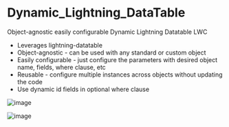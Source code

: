 # Dynamic_Lightning_DataTable

Object-agnostic easily configurable Dynamic Lightning Datatable LWC
* Leverages lightning-datatable
* Object-agnostic - can be used with any standard or custom object
* Easily configurable - just configure the parameters with desired object name, fields, where clause, etc
* Reusable - configure multiple instances across objects without updating the code
* Use dynamic id fields in optional where clause

![image](https://user-images.githubusercontent.com/124932501/227669733-f461a4cb-0fc7-4ace-b435-f07cbfd4143d.png)

![image](https://user-images.githubusercontent.com/124932501/227669764-9242c8d8-e39d-4c1a-b414-5a735f99fbca.png)
